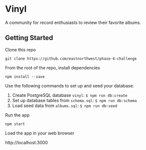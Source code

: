 # Vinyl

A community for record enthusiasts to review their favorite albums.

## Getting Started

Clone this repo

`git clone https://github.com/eastnorthwest/phase-4-challenge`

From the root of the repo, install dependencies

`npm install --save`

Use the following commands to set up and seed your database:

1. Create PostgreSQL database `vinyl`: `$ npm run db:create`
2. Set up database tables from `schema.sql`: `$ npm run db:schema`
2. Load seed data from `albums.sql`: `$ npm run db:seed`

Run the app

`npm start`

Load the app in your web browser

http://localhost:3000


